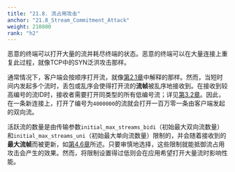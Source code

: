 ```yaml
---
title: "21.8. 流占用攻击"
anchor: "21.8_Stream_Commitment_Attack"
weight: 210800
rank: "h2"
---
```


恶意的终端可以打开大量的流并耗尽终端的状态。恶意的终端可以在大量连接上重复此过程，就像TCP中的SYN泛洪攻击那样。

通常情况下，客户端会按顺序打开流，就像[第2.1章](#2.1_Stream_Types_and_Identifiers)中解释的那样。然而，当短时间内发起多个流时，丢包或乱序会使得打开流的**流帧**被乱序地接收到。在接收到较高编号的流ID时，接收者需要打开同类型的所有低编号流；详见[第3.2章](#3.2_Receiving_Stream_States)。因此，在一条新连接上，打开了编号为`4000000`的流就会打开一百万零一条由客户端发起的双向流。

活跃流的数量是由传输参数`initial_max_streams_bidi`（初始最大双向流数量）和`initial_max_streams_uni`（初始最大单向流数量）限制的，并会随着接收到的**最大流帧**而被更新，如[第4.6章](#4.6_Controlling_Concurrency)所述。只要审慎地选择，这些限制就能抵御流占用攻击会产生的效果。然而，将限制设置得过低则会在应用希望打开大量流时影响性能。
